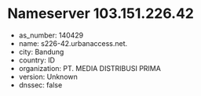 # Nameserver 103.151.226.42

* as_number: 140429
* name: s226-42.urbanaccess.net.
* city: Bandung
* country: ID
* organization: PT. MEDIA DISTRIBUSI PRIMA
* version: Unknown
* dnssec: false
